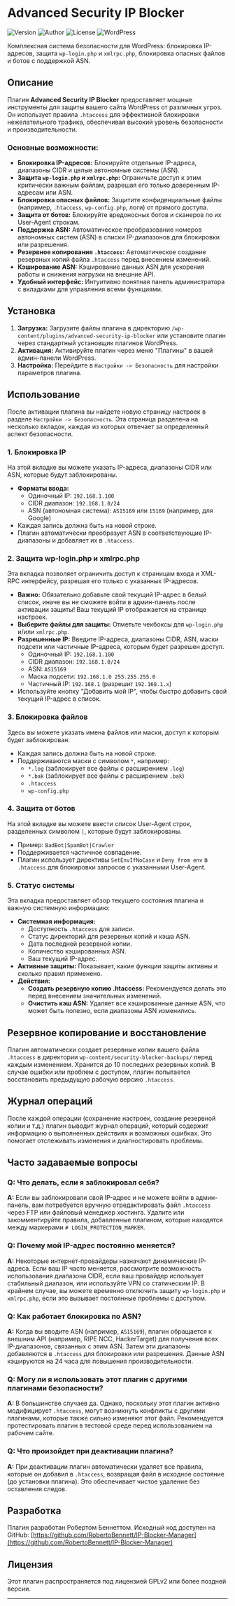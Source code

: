 # Advanced Security IP Blocker

![Version](https://img.shields.io/badge/Version-2.4-blue.svg)
![Author](https://img.shields.io/badge/Author-Robert%20Bennett-lightgrey.svg)
![License](https://img.shields.io/badge/License-GPLv2%2B-green.svg)
![WordPress](https://img.shields.io/badge/WordPress-5.0%2B-blue.svg)

Комплексная система безопасности для WordPress: блокировка IP-адресов, защита `wp-login.php` и `xmlrpc.php`, блокировка опасных файлов и ботов с поддержкой ASN.

## Описание

Плагин **Advanced Security IP Blocker** предоставляет мощные инструменты для защиты вашего сайта WordPress от различных угроз. Он использует правила `.htaccess` для эффективной блокировки нежелательного трафика, обеспечивая высокий уровень безопасности и производительности.

### Основные возможности:

*   **Блокировка IP-адресов:** Блокируйте отдельные IP-адреса, диапазоны CIDR и целые автономные системы (ASN).
*   **Защита `wp-login.php` и `xmlrpc.php`:** Ограничьте доступ к этим критически важным файлам, разрешая его только доверенным IP-адресам или ASN.
*   **Блокировка опасных файлов:** Защитите конфиденциальные файлы (например, `.htaccess`, `wp-config.php`, логи) от прямого доступа.
*   **Защита от ботов:** Блокируйте вредоносных ботов и сканеров по их User-Agent строкам.
*   **Поддержка ASN:** Автоматическое преобразование номеров автономных систем (ASN) в списки IP-диапазонов для блокировки или разрешения.
*   **Резервное копирование `.htaccess`:** Автоматическое создание резервных копий файла `.htaccess` перед внесением изменений.
*   **Кэширование ASN:** Кэширование данных ASN для ускорения работы и снижения нагрузки на внешние API.
*   **Удобный интерфейс:** Интуитивно понятная панель администратора с вкладками для управления всеми функциями.

## Установка

1.  **Загрузка:** Загрузите файлы плагина в директорию `/wp-content/plugins/advanced-security-ip-blocker` или установите плагин через стандартный установщик плагинов WordPress.
2.  **Активация:** Активируйте плагин через меню "Плагины" в вашей админ-панели WordPress.
3.  **Настройка:** Перейдите в `Настройки -> Безопасность` для настройки параметров плагина.

## Использование

После активации плагина вы найдете новую страницу настроек в разделе `Настройки -> Безопасность`. Эта страница разделена на несколько вкладок, каждая из которых отвечает за определенный аспект безопасности.

### 1. Блокировка IP

На этой вкладке вы можете указать IP-адреса, диапазоны CIDR или ASN, которые будут заблокированы.

*   **Форматы ввода:**
    *   Одиночный IP: `192.168.1.100`
    *   CIDR диапазон: `192.168.1.0/24`
    *   ASN (автономная система): `AS15169` или `15169` (например, для Google)
*   Каждая запись должна быть на новой строке.
*   Плагин автоматически преобразует ASN в соответствующие IP-диапазоны и добавляет их в `.htaccess`.

### 2. Защита wp-login.php и xmlrpc.php

Эта вкладка позволяет ограничить доступ к страницам входа и XML-RPC интерфейсу, разрешая его только с указанных IP-адресов.

*   **Важно:** Обязательно добавьте свой текущий IP-адрес в белый список, иначе вы не сможете войти в админ-панель после активации защиты! Ваш текущий IP отображается на странице настроек.
*   **Выберите файлы для защиты:** Отметьте чекбоксы для `wp-login.php` и/или `xmlrpc.php`.
*   **Разрешенные IP:** Введите IP-адреса, диапазоны CIDR, ASN, маски подсети или частичные IP-адреса, которым будет разрешен доступ.
    *   Одиночный IP: `192.168.1.100`
    *   CIDR диапазон: `192.168.1.0/24`
    *   ASN: `AS15169`
    *   Маска подсети: `192.168.1.0 255.255.255.0`
    *   Частичный IP: `192.168.1` (разрешит `192.168.1.x`)
*   Используйте кнопку "Добавить мой IP", чтобы быстро добавить свой текущий IP-адрес в список.

### 3. Блокировка файлов

Здесь вы можете указать имена файлов или маски, доступ к которым будет заблокирован.

*   Каждая запись должна быть на новой строке.
*   Поддерживаются маски с символом `*`, например:
    *   `*.log` (заблокирует все файлы с расширением `.log`)
    *   `*.bak` (заблокирует все файлы с расширением `.bak`)
    *   `.htaccess`
    *   `wp-config.php`

### 4. Защита от ботов

На этой вкладке вы можете ввести список User-Agent строк, разделенных символом `|`, которые будут заблокированы.

*   Пример: `BadBot|SpamBot|Crawler`
*   Поддерживается частичное совпадение.
*   Плагин использует директивы `SetEnvIfNoCase` и `Deny from env` в `.htaccess` для блокировки запросов с указанными User-Agent.

### 5. Статус системы

Эта вкладка предоставляет обзор текущего состояния плагина и важную системную информацию:

*   **Системная информация:**
    *   Доступность `.htaccess` для записи.
    *   Статус директорий для резервных копий и кэша ASN.
    *   Дата последней резервной копии.
    *   Количество кэшированных ASN.
    *   Ваш текущий IP-адрес.
*   **Активные защиты:** Показывает, какие функции защиты активны и сколько правил применено.
*   **Действия:**
    *   **Создать резервную копию .htaccess:** Рекомендуется делать это перед внесением значительных изменений.
    *   **Очистить кэш ASN:** Удаляет все кэшированные данные ASN, что может быть полезно, если диапазоны ASN изменились.

## Резервное копирование и восстановление

Плагин автоматически создает резервные копии вашего файла `.htaccess` в директории `wp-content/security-blocker-backups/` перед каждым изменением. Хранится до 10 последних резервных копий. В случае ошибки или проблем с доступом, плагин попытается восстановить предыдущую рабочую версию `.htaccess`.

## Журнал операций

После каждой операции (сохранение настроек, создание резервной копии и т.д.) плагин выводит журнал операций, который содержит информацию о выполненных действиях и возможных ошибках. Это помогает отслеживать изменения и диагностировать проблемы.

## Часто задаваемые вопросы

### Q: Что делать, если я заблокировал себя?

**A:** Если вы заблокировали свой IP-адрес и не можете войти в админ-панель, вам потребуется вручную отредактировать файл `.htaccess` через FTP или файловый менеджер хостинга. Удалите или закомментируйте правила, добавленные плагином, которые находятся между маркерами `# LOGIN_PROTECTION_MARKER`.

### Q: Почему мой IP-адрес постоянно меняется?

**A:** Некоторые интернет-провайдеры назначают динамические IP-адреса. Если ваш IP часто меняется, рассмотрите возможность использования диапазона CIDR, если ваш провайдер использует стабильный диапазон, или используйте VPN со статическим IP. В крайнем случае, вы можете временно отключить защиту `wp-login.php` и `xmlrpc.php`, если это вызывает постоянные проблемы с доступом.

### Q: Как работает блокировка по ASN?

**A:** Когда вы вводите ASN (например, `AS15169`), плагин обращается к внешним API (например, RIPE NCC, HackerTarget) для получения всех IP-диапазонов, связанных с этим ASN. Затем эти диапазоны добавляются в `.htaccess` для блокировки или разрешения. Данные ASN кэшируются на 24 часа для повышения производительности.

### Q: Могу ли я использовать этот плагин с другими плагинами безопасности?

**A:** В большинстве случаев да. Однако, поскольку этот плагин активно модифицирует `.htaccess`, могут возникнуть конфликты с другими плагинами, которые также сильно изменяют этот файл. Рекомендуется протестировать плагин в тестовой среде перед использованием на рабочем сайте.

### Q: Что произойдет при деактивации плагина?

**A:** При деактивации плагин автоматически удаляет все правила, которые он добавил в `.htaccess`, возвращая файл в исходное состояние (до установки плагина). Это обеспечивает чистое удаление без оставления следов.

## Разработка

Плагин разработан Робертом Беннеттом.
Исходный код доступен на GitHub: [https://github.com/RobertoBennett/IP-Blocker-Manager](https://github.com/RobertoBennett/IP-Blocker-Manager)

## Лицензия

Этот плагин распространяется под лицензией GPLv2 или более поздней версии.

---
